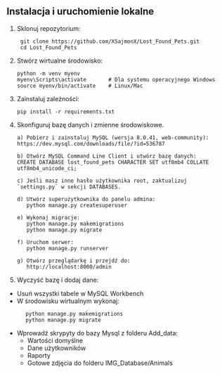## Instalacja i uruchomienie lokalne
1. Sklonuj repozytorium:
   ```
    git clone https://github.com/XSajmonX/Lost_Found_Pets.git
    cd Lost_Found_Pets
   ```
2. Stwórz wirtualne środowisko:
    ```
    python -m venv myenv
    myenv\Scripts\activate       # Dla systemu operacyjnego Windows
    source myenv/bin/activate    # Linux/Mac 
    ```
3. Zainstaluj zależności:
    ```
    pip install -r requirements.txt
    ```
4. Skonfiguruj bazę danych i zmienne środowiskowe.
   ```
   a) Pobierz i zainstaluj MySQL (wersja 8.0.41, web-community):
   https://dev.mysql.com/downloads/file/?id=536787

   b) Otwórz MySQL Command Line Client i utwórz bazę danych:
   CREATE DATABASE lost_found_pets CHARACTER SET utf8mb4 COLLATE utf8mb4_unicode_ci;

   c) Jeśli masz inne hasło użytkownika root, zaktualizuj `settings.py` w sekcji DATABASES.

   d) Utwórz superużytkownika do panelu admina:
      python manage.py createsuperuser

   e) Wykonaj migracje:
      python manage.py makemigrations
      python manage.py migrate

   f) Uruchom serwer:
      python manage.py runserver

   g) Otwórz przeglądarkę i przejdź do:
      http://localhost:8000/admin

   ```
5. Wyczyść bazę i dodaj dane:
- Usuń wszystki tabele w MySQL Workbench
- W środowisku wirtualnym wykonaj:
```
      python manage.py makemigrations
      python manage.py migrate
```
- Wprowadź skrypyty do bazy Mysql z folderu Add_data:
  - Wartości domyślne 
  - Dane użytkowników
  - Raporty
  - Gotowe zdjęcia do folderu IMG_Database/Animals